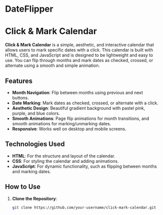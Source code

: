 # DateFlipper
# Click & Mark Calendar

**Click & Mark Calendar** is a simple, aesthetic, and interactive calendar that allows users to mark specific dates with a click. This calendar is built with HTML, CSS, and JavaScript and is designed to be lightweight and easy to use. You can flip through months and mark dates as checked, crossed, or alternate using a smooth and simple animation.

## Features

- **Month Navigation**: Flip between months using previous and next buttons.
- **Date Marking**: Mark dates as checked, crossed, or alternate with a click.
- **Aesthetic Design**: Beautiful gradient background with pastel pink, purple, and blue colors.
- **Smooth Animations**: Page flip animations for month transitions, and smooth animations for marking/unmarking dates.
- **Responsive**: Works well on desktop and mobile screens.

## Technologies Used

- **HTML**: For the structure and layout of the calendar.
- **CSS**: For styling the calendar and adding animations.
- **JavaScript**: For dynamic functionality, such as flipping between months and marking dates.

## How to Use

1. **Clone the Repository**:

   ```bash
   git clone https://github.com/your-username/click-mark-calendar.git
